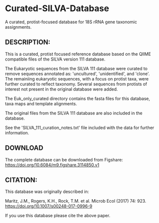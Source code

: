 # Curated-SILVA-Database
A curated, protist-focused database for 18S rRNA gene taxonomic assignments.

## DESCRIPTION:

This is a curated, protist focused reference database based on the QIIME compatible files of the SILVA version 111 database.

The Eukaryotic sequences from the SILVA 111 database were curated to remove sequences annotated as: 'uncultured', 'unidentified', and 'clone'.
The remainiing eukaryotic sequences, with a focus on protist taxa, were further curated to reflect taxonomy. 
Several sequences from protists of interest not present in the original database were added.

The Euk_only_curated directory contains the fasta files for this database, taxa maps and template alignments.

The original files from the SILVA 111 database are also included in the database.

See the 'SILVA_111_curation_notes.txt' file included with the data for further information.

## DOWNLOAD

The complete database can be downloaded from Figshare:
https://doi.org/10.6084/m9.figshare.3114850.v1

## CITATION:

This database was originally described in: 

Maritz, J.M., Rogers, K.H., Rock, T.M. et al. Microb Ecol (2017) 74: 923. 
https://doi.org/10.1007/s00248-017-0996-9 

If you use this database please cite the above paper.

